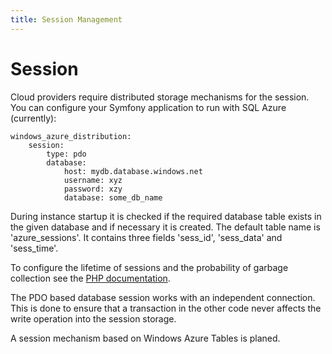 ```yaml
---
title: Session Management
---
```


# Session

Cloud providers require distributed storage mechanisms for the session. You can configure your Symfony application to run with SQL Azure (currently):

    windows_azure_distribution:
        session:
            type: pdo
            database:
                host: mydb.database.windows.net
                username: xyz
                password: xzy
                database: some_db_name

During instance startup it is checked if the required database table exists in the given database and if necessary it is created. The default table name is 'azure_sessions'. It contains three fields 'sess_id', 'sess_data' and 'sess_time'.

To configure the lifetime of sessions and the probability of garbage collection see the [PHP documentation](http://www.php.net/manual/en/session.configuration.php#ini.session.gc-probability).

The PDO based database session works with an independent connection. This is done to ensure that a transaction in the other code never affects the write operation into the session storage.

A session mechanism based on Windows Azure Tables is planed.
